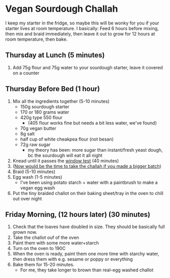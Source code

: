 # Vegan Sourdough Challah

I keep my starter in the fridge, so maybe this will be wonky for you if your starter lives at room temperature.
I basically: Feed 6 hours before mixing, then mix and braid immediately, then leave it out to grow for 12 hours at room temperature, then bake. 

## Thursday at Lunch (5 minutes)

1. Add 75g flour and 75g water to your sourdough starter, leave it covered on a counter

## Thursday Before Bed (1 hour)

1. Mix all the ingredients together (5-10 minutes)
   - 150g sourdough starter
   - 170 or 180 grams water
   - 420g type 550 flour
     - (405 flour works fine but needs a bit less water, we've found)
   - 70g vegan butter
   - 8g salt
   - half cup of white cheakpea flour (not besan)
   - 72g raw sugar
     - my theory has been: more sugar than instant/fresh yeast dough, bc the sourdough will eat it all night
2. Knead until it passes the [window test](https://github.com/emgrasmeder/recipes/assets/8107614/955438ae-c920-46d6-9fdf-7b7c9881d0f8) (40 minutes)
3. ([Now would be the time to take the challah if you made a bigger batch](https://www.myjewishlearning.com/recipe/taking-challah/))
4. Braid (5-10 minutes)
5. Egg wash (1-5 minutes)
   - I've been using potato starch + water with a paintbrush to make a vegan egg wash
6. Put the tiny braided challot on their baking sheet/tray in the oven to chill out over night

## Friday Morning, (12 hours later) (30 minutes)

1. Check that the loaves have doubled in size. They should be basically full grown now.
2. Take the challot ouf of the oven
3. Paint them with some more water+starch 
4. Turn on the oven to 190C
5. When the oven is ready, paint them one more time with starchy water, then dress them with e.g. sesame or poppy or everything
6. Bake them for 15-20 minutes.
   - For me, they take longer to brown than real-egg washed challot
